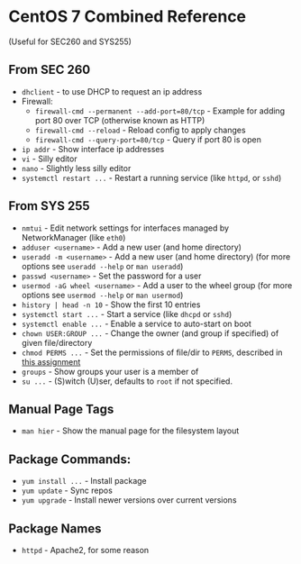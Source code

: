 # CentOS 7 Combined Reference
(Useful for SEC260 and SYS255)

## From SEC 260
* `dhclient` - to use DHCP to request an ip address
* Firewall:
    * `firewall-cmd --permanent --add-port=80/tcp` - Example for adding port 80 over TCP (otherwise known as HTTP)
    * `firewall-cmd --reload` - Reload config to apply changes
    * `firewall-cmd --query-port=80/tcp` - Query if port 80 is open
* `ip addr` - Show interface ip addresses
* `vi` - Silly editor
* `nano` - Slightly less silly editor
* `systemctl restart ...` - Restart a running service (like `httpd`, or `sshd`)

## From SYS 255
* `nmtui` - Edit network settings for interfaces managed by NetworkManager (like `eth0`)
* `adduser <username>` - Add a new user (and home directory)
* `useradd -m <username>` - Add a new user (and home directory) (for more options see `useradd --help` or `man useradd`)
* `passwd <username>` - Set the password for a user
* `usermod -aG wheel <username>` - Add a user to the wheel group (for more options see `usermod --help` or `man usermod`)
* `history | head -n 10` - Show the first 10 entries 
* `systemctl start ...` - Start a service (like `dhcpd` or `sshd`)
* `systemctl enable ...` - Enable a service to auto-start on boot
* `chown USER:GROUP ...` - Change the owner (and group if specified) of given file/directory
* `chmod PERMS ...` - Set the permissions of file/dir to `PERMS`, described in [this assignment](sys-255/linux_file_permissions.md)
* `groups` - Show groups your user is a member of
* `su ...` - (S)witch (U)ser, defaults to `root` if not specified.

## Manual Page Tags
* `man hier` - Show the manual page for the filesystem layout

## Package Commands:
* `yum install ...` - Install package
* `yum update` - Sync repos
* `yum upgrade` - Install newer versions over current versions

## Package Names
* `httpd` - Apache2, for some reason